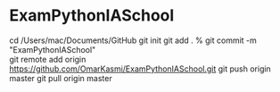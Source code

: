 # ExamPythonIASchool

cd /Users/mac/Documents/GitHub
git init 
git add . 
% git commit -m "ExamPythonIASchool"  
git remote add origin https://github.com/OmarKasmi/ExamPythonIASchool.git
git push origin master
git pull origin master
